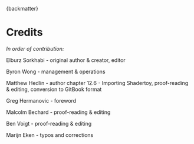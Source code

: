 {backmatter}

# Credits

*In order of contribution:*

Elburz Sorkhabi - original author & creator, editor

Byron Wong - management & operations

Matthew Hedlin - author chapter 12.6 - Importing Shadertoy, proof-reading & editing, conversion to GitBook format

Greg Hermanovic - foreword

Malcolm Bechard - proof-reading & editing

Ben Voigt - proof-reading & editing

Marijn Eken - typos and corrections